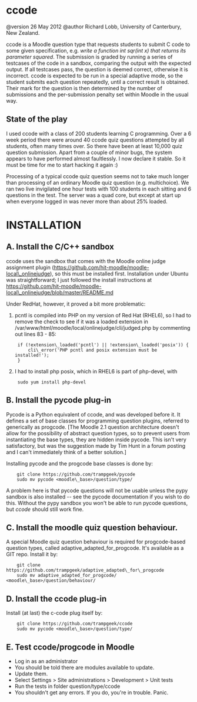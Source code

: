 ccode
=====

@version 26 May 2012
@author Richard Lobb, University of Canterbury, New Zealand.

ccode is a Moodle question type that requests students to submit C code to some given specification, e.g. *write a function int sqr(int x) that returns its parameter squared*. The submission is graded by running a series of testcases of the code in a sandbox, comparing the output with the expected output. If all testcases pass, the question is deemed correct, otherwise it is incorrect. ccode is expected to be run in a special adaptive mode, so the student submits each question repeatedly, until a correct result is obtained. Their mark for the question is then determined by the number of submissions and the per-submission penalty set within Moodle in the usual way.

State of the play
-----------------
I used ccode with a class of 200 students learning C programming. Over a 6 week period there were around 40 ccode quiz questions attempted by all students, often many times over. So there have been at least 10,000 quiz question submission. Apart from a couple of minor bugs, the system appears to have performed almost faultlessly. I now declare it stable. So it must be time for me to start hacking it again :)

Processing of a typical ccode quiz question seems not to take much longer than processing of an ordinary Moodle quiz question (e.g. multichoice). We ran two live invigilated one hour tests with 100 students in each sitting and 6 questions in the test. The server was a quad core, but except at start up when everyone logged in was  never more than about 25% loaded.


INSTALLATION
============

A. Install the C/C++ sandbox
----------------------------

ccode uses the sandbox that comes with the Moodle online judge assignment plugin (https://github.com/hit-moodle/moodle-local\_onlinejudge), so this must be installed first. Installation under Ubuntu was straightforward; I just followed the install instructions at https://github.com/hit-moodle/moodle-local\_onlinejudge/blob/master/README.md

Under RedHat, however, it proved a bit more problematic:

1. pcntl is compiled into PHP on my version of Red Hat (RHEL6), so I had to remove the check to see if it was a loaded extension in /var/www/html/moodle/local/onlinejudge/cli/judged.php by commenting
out lines 83 - 85:

        if (!extension\_loaded('pcntl') || !extension\_loaded('posix')) {
            cli\_error('PHP pcntl and posix extension must be installed!');
        }

2. I had to install php posix, which in RHEL6 is part of php-devel, with

        sudo yum install php-devel


B. Install the pycode plug-in
-----------------------------
Pycode is a Python equivalent of ccode, and was developed before it. It defines a set of base classes for programming question plugins, referred to generically as progcode. [The Moodle 2.1 question architecture doesn't allow for the possibility of abstract question types, so to prevent users from instantiating the base types, they are hidden inside pycode. This isn't very satisfactory, but was the suggestion made by Tim Hunt in a forum posting and I can't immediately think of a better solution.]

Installing pycode and the progcode base classes is done by:

        git clone https://github.com/trampgeek/pycode
        sudo mv pycode <moodle\_base>/question/type/

A problem here is that pycode questions will not be usable unless the pypy sandbox is also installed -- see the pycode documentation if you wish to do this. Without the pypy sandbox you won't be able to run pycode questions, but *ccode* should still work fine.

C. Install the moodle quiz question behaviour.
----------------------------------------------
A special Moodle quiz question behaviour is required for progcode-based question types, called adaptive\_adapted\_for_progcode. It's available as a GIT repo. Install it by:

        git clone https://github.com/trampgeek/adaptive_adapted\_for\_progcode
        sudo mv adaptive_adapted_for_progcode/ <moodle\_base>/question/behaviour/

D. Install the ccode plug-in
----------------------------

Install (at last) the c-code plug itself by:

        git clone https://github.com/trampgeek/ccode
        sudo mv pycode <moodle\_base>/question/type/


E. Test ccode/progcode in Moodle
--------------------------------
* Log in as an administrator
* You should be told there are modules available to update.
* Update them.
* Select Settings > Site administrations > Development > Unit tests
* Run the tests in folder question/type/ccode
* You shouldn't get any errors. If you do, you're in trouble. Panic.


